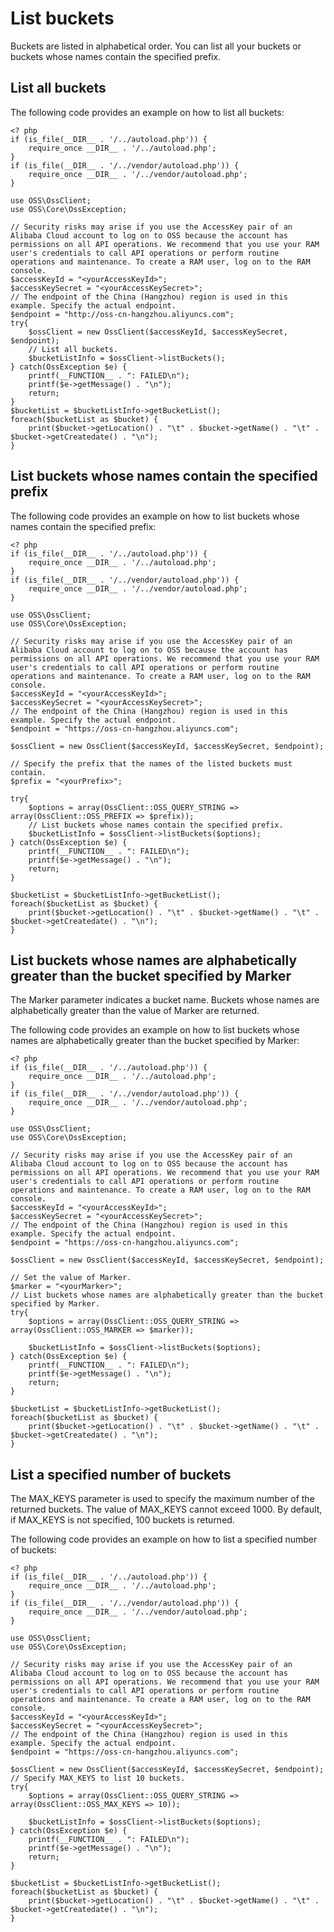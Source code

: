 # List buckets

Buckets are listed in alphabetical order. You can list all your buckets or buckets whose names contain the specified prefix.

## List all buckets

The following code provides an example on how to list all buckets:

```
<? php
if (is_file(__DIR__ . '/../autoload.php')) {
    require_once __DIR__ . '/../autoload.php';
}
if (is_file(__DIR__ . '/../vendor/autoload.php')) {
    require_once __DIR__ . '/../vendor/autoload.php';
}

use OSS\OssClient;
use OSS\Core\OssException;

// Security risks may arise if you use the AccessKey pair of an Alibaba Cloud account to log on to OSS because the account has permissions on all API operations. We recommend that you use your RAM user's credentials to call API operations or perform routine operations and maintenance. To create a RAM user, log on to the RAM console.
$accessKeyId = "<yourAccessKeyId>";
$accessKeySecret = "<yourAccessKeySecret>";
// The endpoint of the China (Hangzhou) region is used in this example. Specify the actual endpoint.
$endpoint = "http://oss-cn-hangzhou.aliyuncs.com";
try{
    $ossClient = new OssClient($accessKeyId, $accessKeySecret, $endpoint);
    // List all buckets.
    $bucketListInfo = $ossClient->listBuckets();
} catch(OssException $e) {
    printf(__FUNCTION__ . ": FAILED\n");
    printf($e->getMessage() . "\n");
    return;
}
$bucketList = $bucketListInfo->getBucketList();
foreach($bucketList as $bucket) {
    print($bucket->getLocation() . "\t" . $bucket->getName() . "\t" . $bucket->getCreatedate() . "\n");
}        
```

## List buckets whose names contain the specified prefix

The following code provides an example on how to list buckets whose names contain the specified prefix:

```
<? php
if (is_file(__DIR__ . '/../autoload.php')) {
    require_once __DIR__ . '/../autoload.php';
}
if (is_file(__DIR__ . '/../vendor/autoload.php')) {
    require_once __DIR__ . '/../vendor/autoload.php';
}

use OSS\OssClient;
use OSS\Core\OssException;

// Security risks may arise if you use the AccessKey pair of an Alibaba Cloud account to log on to OSS because the account has permissions on all API operations. We recommend that you use your RAM user's credentials to call API operations or perform routine operations and maintenance. To create a RAM user, log on to the RAM console.
$accessKeyId = "<yourAccessKeyId>";
$accessKeySecret = "<yourAccessKeySecret>";
// The endpoint of the China (Hangzhou) region is used in this example. Specify the actual endpoint.
$endpoint = "https://oss-cn-hangzhou.aliyuncs.com";

$ossClient = new OssClient($accessKeyId, $accessKeySecret, $endpoint);

// Specify the prefix that the names of the listed buckets must contain.
$prefix = "<yourPrefix>";

try{
    $options = array(OssClient::OSS_QUERY_STRING => array(OssClient::OSS_PREFIX => $prefix));
    // List buckets whose names contain the specified prefix.
    $bucketListInfo = $ossClient->listBuckets($options);
} catch(OssException $e) {
    printf(__FUNCTION__ . ": FAILED\n");
    printf($e->getMessage() . "\n");
    return;
}

$bucketList = $bucketListInfo->getBucketList();
foreach($bucketList as $bucket) {
    print($bucket->getLocation() . "\t" . $bucket->getName() . "\t" . $bucket->getCreatedate() . "\n");
}
```

## List buckets whose names are alphabetically greater than the bucket specified by Marker

The Marker parameter indicates a bucket name. Buckets whose names are alphabetically greater than the value of Marker are returned.

The following code provides an example on how to list buckets whose names are alphabetically greater than the bucket specified by Marker:

```
<? php
if (is_file(__DIR__ . '/../autoload.php')) {
    require_once __DIR__ . '/../autoload.php';
}
if (is_file(__DIR__ . '/../vendor/autoload.php')) {
    require_once __DIR__ . '/../vendor/autoload.php';
}

use OSS\OssClient;
use OSS\Core\OssException;

// Security risks may arise if you use the AccessKey pair of an Alibaba Cloud account to log on to OSS because the account has permissions on all API operations. We recommend that you use your RAM user's credentials to call API operations or perform routine operations and maintenance. To create a RAM user, log on to the RAM console.
$accessKeyId = "<yourAccessKeyId>";
$accessKeySecret = "<yourAccessKeySecret>";
// The endpoint of the China (Hangzhou) region is used in this example. Specify the actual endpoint.
$endpoint = "https://oss-cn-hangzhou.aliyuncs.com";

$ossClient = new OssClient($accessKeyId, $accessKeySecret, $endpoint);

// Set the value of Marker.
$marker = "<yourMarker>";
// List buckets whose names are alphabetically greater than the bucket specified by Marker.
try{
    $options = array(OssClient::OSS_QUERY_STRING => array(OssClient::OSS_MARKER => $marker));

    $bucketListInfo = $ossClient->listBuckets($options);
} catch(OssException $e) {
    printf(__FUNCTION__ . ": FAILED\n");
    printf($e->getMessage() . "\n");
    return;
}

$bucketList = $bucketListInfo->getBucketList();
foreach($bucketList as $bucket) {
    print($bucket->getLocation() . "\t" . $bucket->getName() . "\t" . $bucket->getCreatedate() . "\n");
}
```

## List a specified number of buckets

The MAX\_KEYS parameter is used to specify the maximum number of the returned buckets. The value of MAX\_KEYS cannot exceed 1000. By default, if MAX\_KEYS is not specified, 100 buckets is returned.

The following code provides an example on how to list a specified number of buckets:

```
<? php
if (is_file(__DIR__ . '/../autoload.php')) {
    require_once __DIR__ . '/../autoload.php';
}
if (is_file(__DIR__ . '/../vendor/autoload.php')) {
    require_once __DIR__ . '/../vendor/autoload.php';
}

use OSS\OssClient;
use OSS\Core\OssException;

// Security risks may arise if you use the AccessKey pair of an Alibaba Cloud account to log on to OSS because the account has permissions on all API operations. We recommend that you use your RAM user's credentials to call API operations or perform routine operations and maintenance. To create a RAM user, log on to the RAM console.
$accessKeyId = "<yourAccessKeyId>";
$accessKeySecret = "<yourAccessKeySecret>";
// The endpoint of the China (Hangzhou) region is used in this example. Specify the actual endpoint.
$endpoint = "https://oss-cn-hangzhou.aliyuncs.com";

$ossClient = new OssClient($accessKeyId, $accessKeySecret, $endpoint);
// Specify MAX_KEYS to list 10 buckets.
try{
    $options = array(OssClient::OSS_QUERY_STRING => array(OssClient::OSS_MAX_KEYS => 10));
    
    $bucketListInfo = $ossClient->listBuckets($options);
} catch(OssException $e) {
    printf(__FUNCTION__ . ": FAILED\n");
    printf($e->getMessage() . "\n");
    return;
}

$bucketList = $bucketListInfo->getBucketList();
foreach($bucketList as $bucket) {
    print($bucket->getLocation() . "\t" . $bucket->getName() . "\t" . $bucket->getCreatedate() . "\n");
}
```

